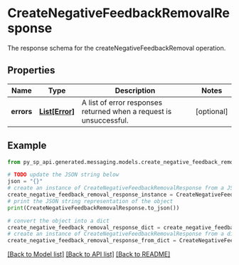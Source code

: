 # CreateNegativeFeedbackRemovalResponse

The response schema for the createNegativeFeedbackRemoval operation.

## Properties

Name | Type | Description | Notes
------------ | ------------- | ------------- | -------------
**errors** | [**List[Error]**](Error.md) | A list of error responses returned when a request is unsuccessful. | [optional] 

## Example

```python
from py_sp_api.generated.messaging.models.create_negative_feedback_removal_response import CreateNegativeFeedbackRemovalResponse

# TODO update the JSON string below
json = "{}"
# create an instance of CreateNegativeFeedbackRemovalResponse from a JSON string
create_negative_feedback_removal_response_instance = CreateNegativeFeedbackRemovalResponse.from_json(json)
# print the JSON string representation of the object
print(CreateNegativeFeedbackRemovalResponse.to_json())

# convert the object into a dict
create_negative_feedback_removal_response_dict = create_negative_feedback_removal_response_instance.to_dict()
# create an instance of CreateNegativeFeedbackRemovalResponse from a dict
create_negative_feedback_removal_response_from_dict = CreateNegativeFeedbackRemovalResponse.from_dict(create_negative_feedback_removal_response_dict)
```
[[Back to Model list]](../README.md#documentation-for-models) [[Back to API list]](../README.md#documentation-for-api-endpoints) [[Back to README]](../README.md)


